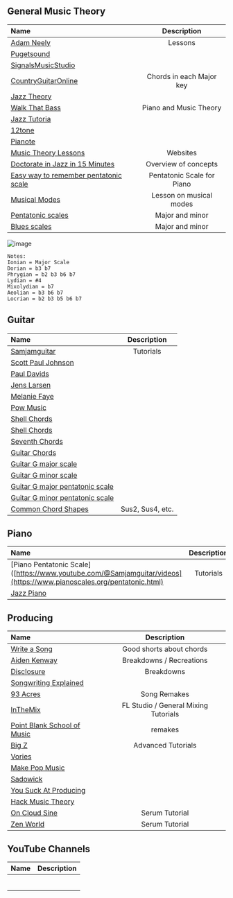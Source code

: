 ## General Music Theory
| Name                                | Description                                          | 
|:----------------------------------- |:----------------------------------------------------:| 
|[Adam Neely](https://www.youtube.com/watch?v=lz3WR-F_pnM)|Lessons|
|[Pugetsound](http://musictheory.pugetsound.edu/mt21c/SimpleSusChords.html)||
|[SignalsMusicStudio](https://www.youtube.com/channel/UCRDDHLvQb8HjE2r7_ZuNtWA)||
|[CountryGuitarOnline](https://countryguitaronline.com/chords-in-each-major-key/)|Chords in each Major key|
|[Jazz Theory](https://www.youtube.com/@Learnjazzstandards)||
|[Walk That Bass](https://www.youtube.com/@WalkThatBass/videos)|Piano and Music Theory|
|[Jazz Tutoria](https://www.youtube.com/user/jazztutorial)||
|[12tone](https://www.youtube.com/watch?v=JtRvGL-fJmY&list=PLMvVESrbjBWplAcg3pG0TesncGT7qvO06&index=12)||
|[Pianote](https://www.youtube.com/watch?v=vzujwexshe4)||
|[Music Theory Lessons](https://www.musictheory.net/lessons)|Websites|
|[Doctorate in Jazz in 15 Minutes](https://www.youtube.com/watch?v=GavBrneouV4)|Overview of concepts|
| [Easy way to remember pentatonic scale](https://www.youtube.com/watch?v=Vj-BOmKgdE4&t=34s)|Pentatonic Scale for Piano|
|[Musical Modes](https://www.youtube.com/watch?v=a6d7dWwawd8)| Lesson on musical modes|
|[Pentatonic scales](https://www.pianoscales.org/pentatonic.html)|Major and minor|
|[Blues scales](https://www.pianoscales.org/blues.html)|Major and minor|

![image](https://github.com/user-attachments/assets/f7d5a853-27bc-4c00-8f37-1693a6b12e1d)

```
Notes:
Ionian = Major Scale
Dorian = b3 b7
Phrygian = b2 b3 b6 b7
Lydian = #4
Mixolydian = b7
Aeolian = b3 b6 b7
Locrian = b2 b3 b5 b6 b7
```

## Guitar
| Name                                | Description                                          | 
|:----------------------------------- |:----------------------------------------------------:|
|[Samjamguitar](https://www.youtube.com/@Samjamguitar/videos)|Tutorials|
|[Scott Paul Johnson](https://www.youtube.com/channel/UCM7inNEZgbA3_ZPp2D6IAlw)||
|[Paul Davids](https://www.youtube.com/c/PaulDavids/videos)||
|[Jens Larsen](https://www.youtube.com/channel/UCqepSCHTyWj4BzHxEEUNvlg)||
|[Melanie Faye](https://www.youtube.com/channel/UC8Pl9jKwGZUNNF4zE860vwA)||
|[Pow Music](https://www.youtube.com/channel/UC_Z4IdXPGwe4zvZXiCzWMVw)||
|[Shell Chords](https://www.jazz-guitar-licks.com/blog/lessons/shell-chords.html)||
|[Shell Chords](https://www.jazzguitar.be/blog/shell-jazz-guitar-chords-beginners/)||
|[Seventh Chords](https://www.guitar-chord.org/7.html)||
|[Guitar Chords](https://www.guitar-chord.org/c.htm)||
|[Guitar G major scale](https://appliedguitartheory.com/lessons/g-major-scale-on-guitar/)||
|[Guitar G minor scale](https://appliedguitartheory.com/lessons/natural-minor-scale/)||
|[Guitar G major pentatonic scale](https://appliedguitartheory.com/scale/g-major-pentatonic-scale/)||
|[Guitar G minor pentatonic scale](https://appliedguitartheory.com/scale/g-minor-pentatonic-scale/)||
|[Common Chord Shapes](https://appliedguitartheory.com/lessons/movable-chord-shapes/)| Sus2, Sus4, etc.|


## Piano
| Name                                | Description                                          | 
|:----------------------------------- |:----------------------------------------------------:|
|[Piano Pentatonic Scale]([https://www.youtube.com/@Samjamguitar/videos](https://www.pianoscales.org/pentatonic.html)|Tutorials|
|[Jazz Piano](https://www.youtube.com/@NoahKellman)||




## Producing
| Name                                | Description                                          | 
|:----------------------------------- |:----------------------------------------------------:| 
|[Write a Song](https://www.youtube.com/c/SongwritingExplained/videos)| Good shorts about chords|
|[Aiden Kenway](https://www.youtube.com/c/AidenKenway/videos)|Breakdowns / Recreations|
|[Disclosure](https://www.youtube.com/channel/UCTyZ4LCVRiCEVfkVqdi0m3A)|Breakdowns|
|[Songwriting Explained](https://www.youtube.com/c/SongwritingExplained/videos)||
|[93 Acres](https://www.youtube.com/c/93Acres/videos)|Song Remakes|
|[InTheMix ](https://www.youtube.com/watch?v=TkTZLblecPM&list=PLx5i827-FDqPiLPjGxlUv3gjq7uCEVVfl&index=3)|FL Studio / General Mixing Tutorials|
|[Point Blank School of Music](https://www.youtube.com/pointblank)|remakes |
|[Big Z](https://www.youtube.com/watch?v=0ZOx2o_2Zfw)|Advanced Tutorials|
|[Vories](https://www.youtube.com/watch?v=whR68nqdMEg)||
|[Make Pop Music](https://www.youtube.com/watch?v=_xBAbfy_9SI)||
|[Sadowick](https://www.youtube.com/channel/UCj0-W75RL3AS_psDlWBqu1w)||
|[You Suck At Producing](https://www.youtube.com/channel/UCapo4XcpVOlTLkbKIDL0WlA)||
|[Hack Music Theory](https://www.youtube.com/channel/UCDKiHSPstsj0silp519gt6w)||
|[On Cloud Sine](https://www.youtube.com/watch?v=Te6TQKyh9AE&list=PL-NzMNM2cyt87h2NL4_umddmBOd0WZ2_d&index=9)|Serum Tutorial|
|[Zen World](https://www.youtube.com/watch?v=62MybyWU398&list=PLrqs7vRFQ4rbeHxoDJHDGL3UkHgbcLZ62&index=1)|Serum Tutorial|


## YouTube Channels
| Name                                | Description                                          | 
|:----------------------------------- |:----------------------------------------------------:| 
|[]()||
|[]()||
|[]()||
|[]()||
|[]()||
|[]()||
